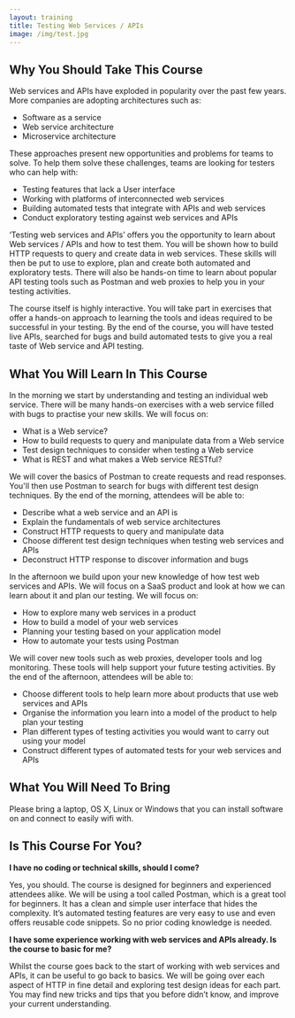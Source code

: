 ```yaml
---
layout: training
title: Testing Web Services / APIs
image: /img/test.jpg
---
```


## Why You Should Take This Course

Web services and APIs have exploded in popularity over the past few years. More companies are adopting architectures such as:

* Software as a service
* Web service architecture
* Microservice architecture

These approaches present new opportunities and problems for teams to solve. To help them solve these challenges, teams are looking for testers who can help with:

* Testing features that lack a User interface
* Working with platforms of interconnected web services
* Building automated tests that integrate with APIs and web services
* Conduct exploratory testing against web services and APIs

‘Testing web services and APIs’ offers you the opportunity to learn about Web services / APIs and how to test them. You will be shown how to build HTTP requests to query and create data in web services. These skills will then be put to use to explore, plan and create both automated and exploratory tests. There will also be hands-on time to learn about popular API testing tools such as Postman and web proxies to help you in your testing activities.

The course itself is highly interactive. You will take part in exercises that offer a hands-on approach to learning the tools and ideas required to be successful in your testing. By the end of the course, you will have tested live APIs, searched for bugs and build automated tests to give you a real taste of Web service and API testing.

## What You Will Learn In This Course

In the morning we start by understanding and testing an individual web service. There will be many hands-on exercises with a web service filled with bugs to practise your new skills. We will focus on:

* What is a Web service?
* How to build requests to query and manipulate data from a Web service
* Test design techniques to consider when testing a Web service
* What is REST and what makes a Web service RESTful?

We will cover the basics of Postman to create requests and read responses. You'll then use Postman to search for bugs with different test design techniques. By the end of the morning, attendees will be able to:

* Describe what a web service and an API is
* Explain the fundamentals of web service architectures
* Construct HTTP requests to query and manipulate data
* Choose different test design techniques when testing web services and APIs
* Deconstruct HTTP response to discover information and bugs

In the afternoon we build upon your new knowledge of how test web services and APIs. We will focus on a SaaS product and look at how we can learn about it and plan our testing. We will focus on:

* How to explore many web services in a product
* How to build a model of your web services
* Planning your testing based on your application model
* How to automate your tests using Postman

We will cover new tools such as web proxies, developer tools and log monitoring. These tools will help support your future testing activities. By the end of the afternoon, attendees will be able to:

* Choose different tools to help learn more about products that use web services and APIs
* Organise the information you learn into a model of the product to help plan your testing
* Plan different types of testing activities you would want to carry out using your model
* Construct different types of automated tests for your web services and APIs

## What You Will Need To Bring

Please bring a laptop, OS X, Linux or Windows that you can install software on and connect to easily wifi with.

## Is This Course For You?

__I have no coding or technical skills, should I come?__

Yes, you should. The course is designed for beginners and experienced attendees alike. We will be using a tool called Postman, which is a great tool for beginners. It has a clean and simple user interface that hides the complexity. It’s automated testing features are very easy to use and even offers reusable code snippets. So no prior coding knowledge is needed.

__I have some experience working with web services and APIs already. Is the course to basic for me?__

Whilst the course goes back to the start of working with web services and APIs, it can be useful to go back to basics. We will be going over each aspect of HTTP in fine detail and exploring test design ideas for each part. You may find new tricks and tips that you before didn’t know, and improve your current understanding.
